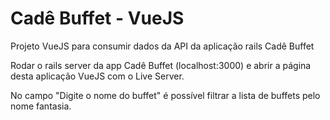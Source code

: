 # Cadê Buffet - VueJS
Projeto VueJS para consumir dados da API da aplicação rails Cadê Buffet

Rodar o rails server da app Cadê Buffet (localhost:3000) e abrir a página desta aplicação VueJS com o Live Server.

No campo "Digite o nome do buffet" é possível filtrar a lista de buffets pelo nome fantasia.